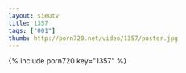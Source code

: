 ```yaml
--- 
layout: sieutv
title: 1357
tags: ["001"]
thumb: http://porn720.net/video/1357/poster.jpg
---
```

{% include porn720 key="1357" %} 
